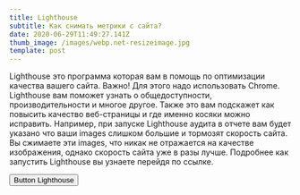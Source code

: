 ```yaml
---
title: Lighthouse
subtitle: Как снимать метрики с сайта?
date: 2020-06-29T11:49:27.141Z
thumb_image: /images/webp.net-resizeimage.jpg
template: post
---
```

<!--StartFragment-->

Lighthouse это программа которая вам в помощь по оптимизации качества вашего сайта. Важно! Для этого надо использовать Chrome. Lighthouse вам поможет узнать о общедоступности, производительности и многое другое. Также это вам подскажет как повысить качество веб-страницы и где именно косяки можно исправить. Например, при запуске Lighthouse аудита в отчете вам будет указано что ваши images слишком большие и тормозят скорость сайта. Вы сжимаете эти images, что никак не отражается на качестве изображения, однако скорость сайта уже в разы лучше. Подробнее как запустить Lighthouse вы узнаете перейдя по ссылке.

<button> Button Lighthouse </button>

<!--EndFragment-->